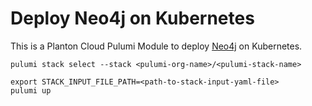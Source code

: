 # Deploy Neo4j on Kubernetes

This is a Planton Cloud Pulumi Module to deploy [Neo4j](https://neo4j.com/) on Kubernetes.

```shell
pulumi stack select --stack <pulumi-org-name>/<pulumi-stack-name>
```

```shell
export STACK_INPUT_FILE_PATH=<path-to-stack-input-yaml-file>
pulumi up
```
